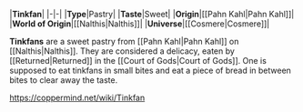 |**Tinkfan**|
|-|-|
|**Type**|Pastry|
|**Taste**|Sweet|
|**Origin**|[[Pahn Kahl\|Pahn Kahl]]|
|**World of Origin**|[[Nalthis\|Nalthis]]|
|**Universe**|[[Cosmere\|Cosmere]]|

**Tinkfans** are a sweet pastry from [[Pahn Kahl\|Pahn Kahl]] on [[Nalthis\|Nalthis]]. They are considered a delicacy, eaten by [[Returned\|Returned]] in the [[Court of Gods\|Court of Gods]].
One is supposed to eat tinkfans in small bites and eat a piece of bread in between bites to clear away the taste.



https://coppermind.net/wiki/Tinkfan